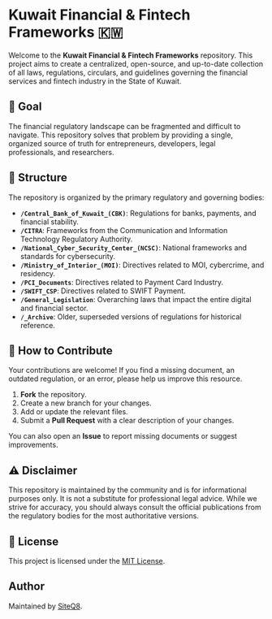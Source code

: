 # Kuwait Financial & Fintech Frameworks 🇰🇼

Welcome to the **Kuwait Financial & Fintech Frameworks** repository. This project aims to create a centralized, open-source, and up-to-date collection of all laws, regulations, circulars, and guidelines governing the financial services and fintech industry in the State of Kuwait.

## 🎯 Goal

The financial regulatory landscape can be fragmented and difficult to navigate. This repository solves that problem by providing a single, organized source of truth for entrepreneurs, developers, legal professionals, and researchers.

## 📄 Structure

The repository is organized by the primary regulatory and governing bodies:

* **`/Central_Bank_of_Kuwait_(CBK)`**: Regulations for banks, payments, and financial stability.
* **`/CITRA`**: Frameworks from the Communication and Information Technology Regulatory Authority.
* **`/National_Cyber_Security_Center_(NCSC)`**: National frameworks and standards for cybersecurity.
* **`/Ministry_of_Interior_(MOI)`**: Directives related to MOI, cybercrime, and residency.
* **`/PCI_Documents`**: Directives related to Payment Card Industry.
* **`/SWIFT_CSP`**: Directives related to SWIFT Payment.
* **`/General_Legislation`**: Overarching laws that impact the entire digital and financial sector.
* **`/_Archive`**: Older, superseded versions of regulations for historical reference.

## 🙌 How to Contribute

Your contributions are welcome! If you find a missing document, an outdated regulation, or an error, please help us improve this resource.

1.  **Fork** the repository.
2.  Create a new branch for your changes.
3.  Add or update the relevant files.
4.  Submit a **Pull Request** with a clear description of your changes.

You can also open an **Issue** to report missing documents or suggest improvements.

## ⚠️ Disclaimer

This repository is maintained by the community and is for informational purposes only. It is not a substitute for professional legal advice. While we strive for accuracy, you should always consult the official publications from the regulatory bodies for the most authoritative versions.

## 📜 License

This project is licensed under the [MIT License](LICENSE).

## Author

Maintained by [SiteQ8](https://github.com/SiteQ8).

